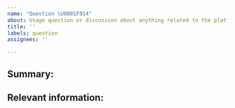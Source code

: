 ```yaml
---
name: "Question \U0001F914"
about: Usage question or discussion about anything related to the platform
title: ''
labels: question
assignees: ''

---
```


<!--
  To make it easier for us to help you, please include as much useful information as possible.
  
  Before opening a new issue, please search existing issues https://github.com/1-Platform/one-platform/issues
-->

## Summary:

## Relevant information:

<!-- Provide as much useful information as you can -->
